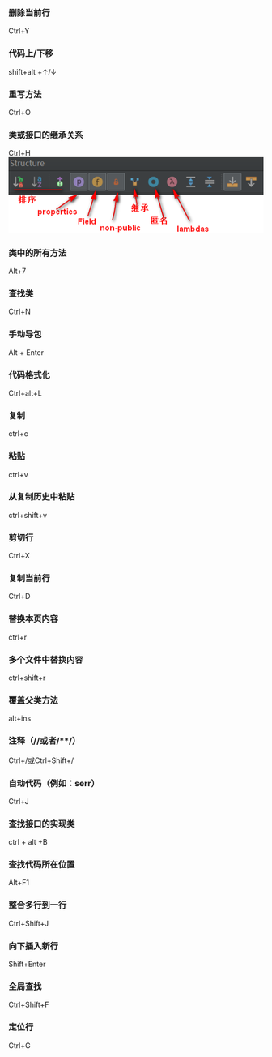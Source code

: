 ### 删除当前行
Ctrl+Y

### 代码上/下移
shift+alt +↑/↓

### 重写方法
Ctrl+O

### 类或接口的继承关系
Ctrl+H
![](resources/idea-快捷键-继承关系.png)

### 类中的所有方法
Alt+7

### 查找类
Ctrl+N

### 手动导包
Alt + Enter 

### 代码格式化
Ctrl+alt+L

### 复制
ctrl+c

### 粘贴
ctrl+v

### 从复制历史中粘贴
ctrl+shift+v

### 剪切行
Ctrl+X

### 复制当前行
Ctrl+D

### 替换本页内容
ctrl+r

### 多个文件中替换内容
ctrl+shift+r

### 覆盖父类方法
alt+ins

### 注释（//或者/**/）
Ctrl+/或Ctrl+Shift+/

### 自动代码（例如：serr）
Ctrl+J

### 查找接口的实现类
ctrl + alt +B

### 查找代码所在位置
Alt+F1

### 整合多行到一行
Ctrl+Shift+J

### 向下插入新行
Shift+Enter

### 全局查找
Ctrl+Shift+F

### 定位行
Ctrl+G



